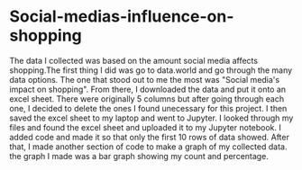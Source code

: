 # Social-medias-influence-on-shopping

The data I collected was based on the amount social media affects shopping.The first thing I did was go to data.world and go through the many data options. The one that stood out to me the most was "Social media's impact on shopping". From there, I downloaded the data and put it onto an excel sheet. There were originally 5 columns but after going through each one, I decided to delete the ones I found unecessary for this project. I then saved the excel sheet to my laptop and went to Jupyter. I looked through my files and found the excel sheet and uploaded it to my Jupyter notebook. I added code and made it so that only the first 10 rows of data showed. After that, I made another section of code to make a graph of my collected data. the graph I made was a bar graph showing my count and percentage. 
